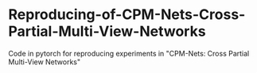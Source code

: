 # Reproducing-of-CPM-Nets-Cross-Partial-Multi-View-Networks
Code in pytorch for reproducing experiments in "CPM-Nets: Cross Partial Multi-View Networks"
